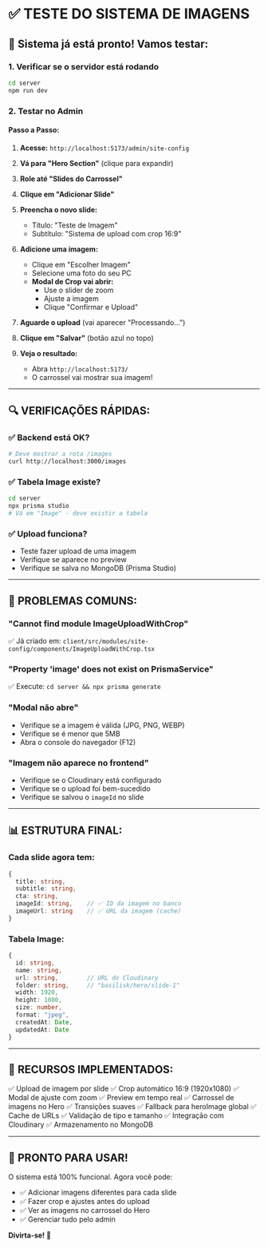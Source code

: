 # ✅ TESTE DO SISTEMA DE IMAGENS

## 🎯 Sistema já está pronto! Vamos testar:

### **1. Verificar se o servidor está rodando**
```bash
cd server
npm run dev
```

### **2. Testar no Admin**

#### **Passo a Passo:**

1. **Acesse:** `http://localhost:5173/admin/site-config`

2. **Vá para "Hero Section"** (clique para expandir)

3. **Role até "Slides do Carrossel"**

4. **Clique em "Adicionar Slide"**

5. **Preencha o novo slide:**
   - Título: "Teste de Imagem"
   - Subtítulo: "Sistema de upload com crop 16:9"

6. **Adicione uma imagem:**
   - Clique em "Escolher Imagem"
   - Selecione uma foto do seu PC
   - **Modal de Crop vai abrir:**
     - Use o slider de zoom
     - Ajuste a imagem
     - Clique "Confirmar e Upload"

7. **Aguarde o upload** (vai aparecer "Processando...")

8. **Clique em "Salvar"** (botão azul no topo)

9. **Veja o resultado:**
   - Abra `http://localhost:5173/`
   - O carrossel vai mostrar sua imagem!

---

## 🔍 VERIFICAÇÕES RÁPIDAS:

### ✅ **Backend está OK?**
```bash
# Deve mostrar a rota /images
curl http://localhost:3000/images
```

### ✅ **Tabela Image existe?**
```bash
cd server
npx prisma studio
# Vá em "Image" - deve existir a tabela
```

### ✅ **Upload funciona?**
- Teste fazer upload de uma imagem
- Verifique se aparece no preview
- Verifique se salva no MongoDB (Prisma Studio)

---

## 🐛 PROBLEMAS COMUNS:

### **"Cannot find module ImageUploadWithCrop"**
✅ Já criado em: `client/src/modules/site-config/components/ImageUploadWithCrop.tsx`

### **"Property 'image' does not exist on PrismaService"**
✅ Execute: `cd server && npx prisma generate`

### **"Modal não abre"**
- Verifique se a imagem é válida (JPG, PNG, WEBP)
- Verifique se é menor que 5MB
- Abra o console do navegador (F12)

### **"Imagem não aparece no frontend"**
- Verifique se o Cloudinary está configurado
- Verifique se o upload foi bem-sucedido
- Verifique se salvou o `imageId` no slide

---

## 📊 ESTRUTURA FINAL:

### **Cada slide agora tem:**
```typescript
{
  title: string,
  subtitle: string,
  cta: string,
  imageId: string,    // ✅ ID da imagem no banco
  imageUrl: string    // ✅ URL da imagem (cache)
}
```

### **Tabela Image:**
```typescript
{
  id: string,
  name: string,
  url: string,        // URL do Cloudinary
  folder: string,     // "basilisk/hero/slide-1"
  width: 1920,
  height: 1080,
  size: number,
  format: "jpeg",
  createdAt: Date,
  updatedAt: Date
}
```

---

## 🎨 RECURSOS IMPLEMENTADOS:

✅ Upload de imagem por slide
✅ Crop automático 16:9 (1920x1080)
✅ Modal de ajuste com zoom
✅ Preview em tempo real
✅ Carrossel de imagens no Hero
✅ Transições suaves
✅ Fallback para heroImage global
✅ Cache de URLs
✅ Validação de tipo e tamanho
✅ Integração com Cloudinary
✅ Armazenamento no MongoDB

---

## 🚀 PRONTO PARA USAR!

O sistema está 100% funcional. Agora você pode:
- ✅ Adicionar imagens diferentes para cada slide
- ✅ Fazer crop e ajustes antes do upload
- ✅ Ver as imagens no carrossel do Hero
- ✅ Gerenciar tudo pelo admin

**Divirta-se! 🎉**
